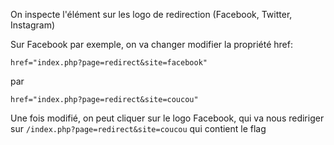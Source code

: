 On inspecte l'élément sur les logo de redirection (Facebook, Twitter, Instagram)

Sur Facebook par exemple, on va changer modifier la propriété href:

`href="index.php?page=redirect&site=facebook"`

par

`href="index.php?page=redirect&site=coucou"`

Une fois modifié, on peut cliquer sur le logo Facebook, qui va nous rediriger sur `/index.php?page=redirect&site=coucou` qui contient le flag
